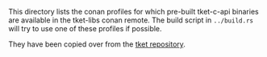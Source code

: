 This directory lists the conan profiles for which pre-built tket-c-api binaries
are available in the tket-libs conan remote.
The build script in `../build.rs` will try to use one of these profiles if possible.

They have been copied over from the [tket repository](https://github.com/CQCL/tket/tree/fed6b1c15dfa12df5520578b5fa852210187727e/conan-profiles).

